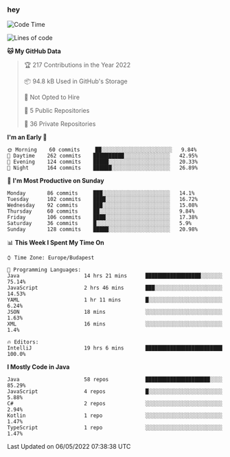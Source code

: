 ### hey

<!--START_SECTION:waka-->
![Code Time](http://img.shields.io/badge/Code%20Time-734%20hrs%2015%20mins-blue)

![Lines of code](https://img.shields.io/badge/From%20Hello%20World%20I%27ve%20Written-495%20Thousand%20lines%20of%20code-blue)

**🐱 My GitHub Data** 

> 🏆 217 Contributions in the Year 2022
 > 
> 📦 94.8 kB Used in GitHub's Storage 
 > 
> 🚫 Not Opted to Hire
 > 
> 📜 5 Public Repositories 
 > 
> 🔑 36 Private Repositories  
 > 
**I'm an Early 🐤** 

```text
🌞 Morning    60 commits     ██░░░░░░░░░░░░░░░░░░░░░░░   9.84% 
🌆 Daytime    262 commits    ██████████░░░░░░░░░░░░░░░   42.95% 
🌃 Evening    124 commits    █████░░░░░░░░░░░░░░░░░░░░   20.33% 
🌙 Night      164 commits    ██████░░░░░░░░░░░░░░░░░░░   26.89%

```
📅 **I'm Most Productive on Sunday** 

```text
Monday       86 commits     ███░░░░░░░░░░░░░░░░░░░░░░   14.1% 
Tuesday      102 commits    ████░░░░░░░░░░░░░░░░░░░░░   16.72% 
Wednesday    92 commits     ███░░░░░░░░░░░░░░░░░░░░░░   15.08% 
Thursday     60 commits     ██░░░░░░░░░░░░░░░░░░░░░░░   9.84% 
Friday       106 commits    ████░░░░░░░░░░░░░░░░░░░░░   17.38% 
Saturday     36 commits     █░░░░░░░░░░░░░░░░░░░░░░░░   5.9% 
Sunday       128 commits    █████░░░░░░░░░░░░░░░░░░░░   20.98%

```


📊 **This Week I Spent My Time On** 

```text
⌚︎ Time Zone: Europe/Budapest

💬 Programming Languages: 
Java                     14 hrs 21 mins      ██████████████████░░░░░░░   75.14% 
JavaScript               2 hrs 46 mins       ███░░░░░░░░░░░░░░░░░░░░░░   14.53% 
YAML                     1 hr 11 mins        █░░░░░░░░░░░░░░░░░░░░░░░░   6.24% 
JSON                     18 mins             ░░░░░░░░░░░░░░░░░░░░░░░░░   1.63% 
XML                      16 mins             ░░░░░░░░░░░░░░░░░░░░░░░░░   1.4%

🔥 Editors: 
IntelliJ                 19 hrs 6 mins       █████████████████████████   100.0%

```

**I Mostly Code in Java** 

```text
Java                     58 repos            █████████████████████░░░░   85.29% 
JavaScript               4 repos             █░░░░░░░░░░░░░░░░░░░░░░░░   5.88% 
C#                       2 repos             ░░░░░░░░░░░░░░░░░░░░░░░░░   2.94% 
Kotlin                   1 repo              ░░░░░░░░░░░░░░░░░░░░░░░░░   1.47% 
TypeScript               1 repo              ░░░░░░░░░░░░░░░░░░░░░░░░░   1.47%

```



 Last Updated on 06/05/2022 07:38:38 UTC
<!--END_SECTION:waka-->

